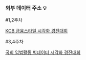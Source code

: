 ### 외부 데이터 주소 💡

#1,2주차

[KCB 금융스타일 시각화 경진대회](https://dacon.io/competitions/official/82407/overview/description)

#3,4주차

[국회 입법활동 빅데이터 시각화 경진대회](https://dacon.io/competitions/official/235679/overview/description)

